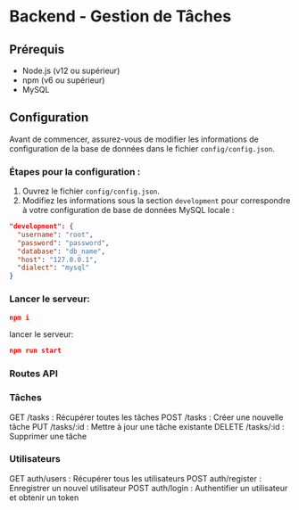 # Backend - Gestion de Tâches

## Prérequis

- Node.js (v12 ou supérieur)
- npm (v6 ou supérieur)
- MySQL

## Configuration

Avant de commencer, assurez-vous de modifier les informations de configuration de la base de données dans le fichier `config/config.json`.

### Étapes pour la configuration :

1. Ouvrez le fichier `config/config.json`.
2. Modifiez les informations sous la section `development` pour correspondre à votre configuration de base de données MySQL locale :

```json
"development": {
  "username": "root",
  "password": "password",
  "database": "db_name",
  "host": "127.0.0.1",
  "dialect": "mysql"
}
```
### Lancer le serveur:
```json
npm i
```
lancer le serveur:
```json
npm run start
```

### Routes API
### Tâches
GET /tasks : Récupérer toutes les tâches
POST /tasks : Créer une nouvelle tâche
PUT /tasks/:id : Mettre à jour une tâche existante
DELETE /tasks/:id : Supprimer une tâche
### Utilisateurs
GET auth/users : Récupérer tous les utilisateurs
POST auth/register : Enregistrer un nouvel utilisateur
POST auth/login : Authentifier un utilisateur et obtenir un token
